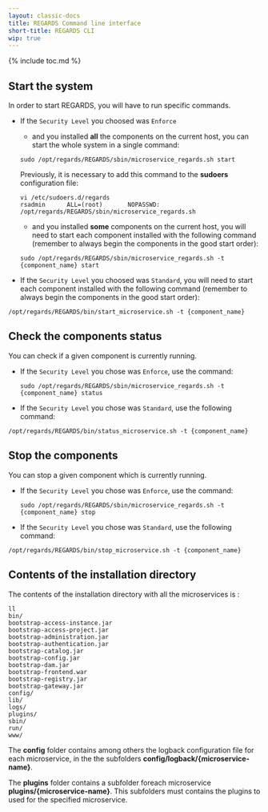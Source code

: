 ```yaml
---
layout: classic-docs
title: REGARDS Command line interface
short-title: REGARDS CLI
wip: true
---
```


{% include toc.md %}

## Start the system

In order to start REGARDS, you will have to run specific commands.

- If the `Security Level` you choosed was `Enforce`
  - and you installed **all** the components on the current host, you can start the whole system in a single command:
  ```shell
  sudo /opt/regards/REGARDS/sbin/microservice_regards.sh start
  ```

    Previously, it is necessary to add this command to the **sudoers** configuration file:
  ```shell
  vi /etc/sudoers.d/regards
  rsadmin      ALL=(root)       NOPASSWD: /opt/regards/REGARDS/sbin/microservice_regards.sh
  ```

  - and you installed **some** components on the current host, you will need to start each component installed with the following command (remember to always begin the components in the good start order):
  ```shell
  sudo /opt/regards/REGARDS/sbin/microservice_regards.sh -t {component_name} start
  ```


- If the `Security Level` you choosed was `Standard`, you will need to start each component installed with the following command (remember to always begin the components in the good start order):
```shell
/opt/regards/REGARDS/bin/start_microservice.sh -t {component_name}
```

## Check the components status
You can check if a given component is currently running.

- If the `Security Level` you chose was `Enforce`, use the command:
  ```shell
  sudo /opt/regards/REGARDS/sbin/microservice_regards.sh -t {component_name} status
  ```

- If the `Security Level` you chose was `Standard`, use the following command:
```shell
/opt/regards/REGARDS/bin/status_microservice.sh -t {component_name}
```

## Stop the components
You can stop a given component which is currently running.

- If the `Security Level` you chose was `Enforce`, use the command:
  ```shell
  sudo /opt/regards/REGARDS/sbin/microservice_regards.sh -t {component_name} stop
  ```

- If the `Security Level` you chose was `Standard`, use the following command:
```shell
/opt/regards/REGARDS/bin/stop_microservice.sh -t {component_name}
```



## Contents of the installation directory
The contents of the installation directory with all the microservices is :
```shell
ll
bin/
bootstrap-access-instance.jar
bootstrap-access-project.jar
bootstrap-administration.jar
bootstrap-authentication.jar
bootstrap-catalog.jar
bootstrap-config.jar
bootstrap-dam.jar
bootstrap-frontend.war
bootstrap-registry.jar
bootstrap-gateway.jar
config/
lib/
logs/
plugins/
sbin/
run/
www/
```
The **config** folder contains among others the logback configuration file for each microservice, in the the subfolders **config/logback/{microservice-name}**.

The **plugins** folder contains a subfolder foreach microservice **plugins/{microservice-name}**. This subfolders must contains the plugins to used for the specified microservice.